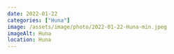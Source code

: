 ```yaml
---
date: 2022-01-22
categories: ["Huna"]
image: /assets/image/photo/2022-01-22-Huna-min.jpeg
imageAlt: Huna
location: Huna
---
```


